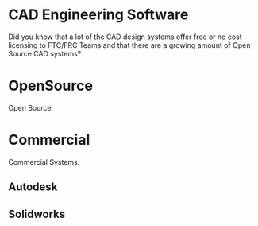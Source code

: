 # CAD Engineering Software

Did you know that a lot of the CAD design systems offer free or no cost licensing to FTC/FRC Teams and that there are a growing amount of Open Source CAD systems?

# OpenSource

Open Source

# Commercial

Commercial Systems.

## Autodesk 

## Solidworks

